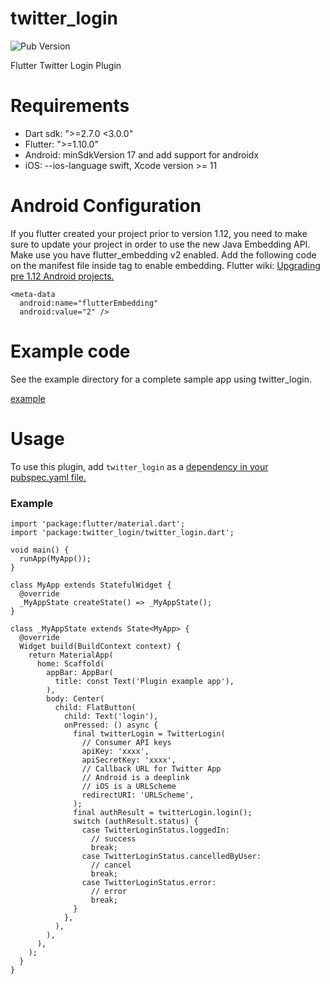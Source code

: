 # twitter_login

![Pub Version](https://img.shields.io/pub/v/twitter_login?color=blue)

Flutter Twitter Login Plugin

# Requirements
- Dart sdk: ">=2.7.0 <3.0.0"
- Flutter: ">=1.10.0"
- Android: minSdkVersion 17 and add support for androidx
- iOS: --ios-language swift, Xcode version >= 11

# Android Configuration
If you flutter created your project prior to version 1.12, you need to make sure to update your project in order to use the new Java Embedding API.
Make use you have flutter_embedding v2 enabled. Add the following code on the manifest file inside <application> tag to enable embedding.
Flutter wiki: [Upgrading pre 1.12 Android projects.](https://github.com/flutter/flutter/wiki/Upgrading-pre-1.12-Android-projects)

```
<meta-data
  android:name="flutterEmbedding"
  android:value="2" />
```

# Example code 

See the example directory for a complete sample app using twitter_login.

[example](https://github.com/0maru/twitter_login/tree/master/example)

# Usage

To use this plugin, add `twitter_login` as a [dependency in your pubspec.yaml file.](https://flutter.dev/platform-plugins/)

### Example

```
import 'package:flutter/material.dart';
import 'package:twitter_login/twitter_login.dart';

void main() {
  runApp(MyApp());
}

class MyApp extends StatefulWidget {
  @override
  _MyAppState createState() => _MyAppState();
}

class _MyAppState extends State<MyApp> {
  @override
  Widget build(BuildContext context) {
    return MaterialApp(
      home: Scaffold(
        appBar: AppBar(
          title: const Text('Plugin example app'),
        ),
        body: Center(
          child: FlatButton(
            child: Text('login'),
            onPressed: () async {
              final twitterLogin = TwitterLogin(  
                // Consumer API keys 
                apiKey: 'xxxx',
                apiSecretKey: 'xxxx',
                // Callback URL for Twitter App
                // Android is a deeplink
                // iOS is a URLScheme
                redirectURI: 'URLScheme',
              );
              final authResult = twitterLogin.login();
              switch (authResult.status) {
                case TwitterLoginStatus.loggedIn:
                  // success
                  break;
                case TwitterLoginStatus.cancelledByUser:
                  // cancel
                  break;
                case TwitterLoginStatus.error:
                  // error
                  break;
              }
            },
          ),
        ),
      ),
    );
  }
}
```

